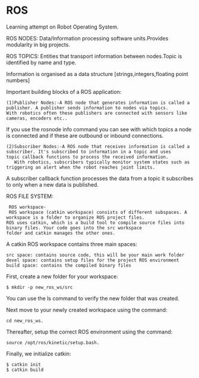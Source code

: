 # ROS
Learning attempt on Robot Operating System.

ROS NODES: Data/Information processing software units.Provides modularity in big projects.

ROS TOPICS: Entities that transport information between nodes.Topic is identified by name and type.

Information is organised as a data structure [strings,integers,floating point numbers]

Important building blocks of a ROS application:
                                                  
    (1)Publisher Nodes:-A ROS node that generates information is called a publisher. A publisher sends information to nodes via topics.        With robotics often these publishers are connected with sensors like cameras, encoders etc..

If you use the rosnode info command you can see with which topics a node is connected and if these are outbound or inbound connections.

    (2)Subscriber Nodes:-A ROS node that receives information is called a subscriber. It's subscribed to information in a topic and uses        topic callback functions to process the received information.
       With robotics, subscribers typically monitor system states such as triggering an alert when the robot reaches joint limits.

A subscriber callback function processes the data from a topic it subscribes to only when a new data is published.

ROS FILE SYSTEM:
                
     ROS workspace-
     ROS workspace (catkin workspace) consists of different subspaces. A workspace is a folder to organize ROS project files.                ROS uses catkin, which is a build tool to compile source files into binary files. Your code goes into the src workspace                  folder and catkin manages the other ones. 
                
       
A catkin ROS workspace contains three main spaces:

    src space: contains source code, this will be your main work folder
    devel space: contains setup files for the project ROS environment
    build space: contains the compiled binary files
    
First, create a new folder for your workspace:
        
    $ mkdir -p new_ros_ws/src

You can use the ls command to verify the new folder that was created.

Next move to your newly created workspace using the command:
      
    cd new_ros_ws.

Thereafter, setup the correct ROS environment using the command: 

    source /opt/ros/kinetic/setup.bash. 
Finally, we initialize catkin:

    $ catkin init
    $ catkin build
